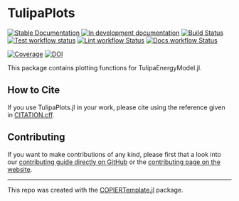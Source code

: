 # TulipaPlots

<!-- This check was disabled because these links don't exist until you push, create documentation, and create your first release -->
<!-- markdown-link-check-disable -->
[![Stable Documentation](https://img.shields.io/badge/docs-stable-blue.svg)](https://TulipaEnergy.github.io/TulipaPlots.jl/stable)
[![In development documentation](https://img.shields.io/badge/docs-dev-blue.svg)](https://TulipaEnergy.github.io/TulipaPlots.jl/dev)
[![Build Status](https://github.com/TulipaEnergy/TulipaPlots.jl/workflows/Test/badge.svg)](https://github.com/TulipaEnergy/TulipaPlots.jl/actions)
[![Test workflow status](https://github.com/TulipaEnergy/TulipaPlots.jl/actions/workflows/Test.yml/badge.svg?branch=main)](https://github.com/TulipaEnergy/TulipaPlots.jl/actions/workflows/Test.yml?query=branch%3Amain)
[![Lint workflow Status](https://github.com/TulipaEnergy/TulipaPlots.jl/actions/workflows/Lint.yml/badge.svg?branch=main)](https://github.com/TulipaEnergy/TulipaPlots.jl/actions/workflows/Lint.yml?query=branch%3Amain)
[![Docs workflow Status](https://github.com/TulipaEnergy/TulipaPlots.jl/actions/workflows/Docs.yml/badge.svg?branch=main)](https://github.com/TulipaEnergy/TulipaPlots.jl/actions/workflows/Docs.yml?query=branch%3Amain)

[![Coverage](https://codecov.io/gh/TulipaEnergy/TulipaPlots.jl/branch/master/graph/badge.svg)](https://codecov.io/gh/TulipaEnergy/TulipaPlots.jl)
[![DOI](https://zenodo.org/badge/DOI/FIXME)](https://doi.org/FIXME)

This package contains plotting functions for TulipaEnergyModel.jl.

## How to Cite

If you use TulipaPlots.jl in your work, please cite using the reference given in [CITATION.cff](https://github.com/TulipaEnergy/TulipaPlots.jl/blob/main/CITATION.cff).

## Contributing

If you want to make contributions of any kind, please first that a look into our [contributing guide directly on GitHub](docs/src/contributing.md) or the [contributing page on the website](https://TulipaEnergy.github.io/TulipaPlots.jl/dev/contributing/).

---

This repo was created with the [COPIERTemplate.jl](https://github.com/abelsiqueira/COPIERTemplate.jl) package.
